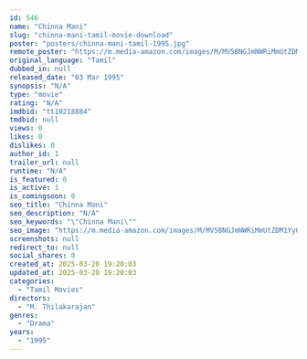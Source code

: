 ```yaml
---
id: 546
name: "Chinna Mani"
slug: "chinna-mani-tamil-movie-download"
poster: "posters/chinna-mani-tamil-1995.jpg"
remote_poster: "https://m.media-amazon.com/images/M/MV5BNGJmNWRiMmUtZDM1Yy00MmYwLTg4ZTUtNGJkODhmZWZlN2EzXkEyXkFqcGdeQXVyMjA4OTI5NDQ@._V1_SX300.jpg"
original_language: "Tamil"
dubbed_in: null
released_date: "03 Mar 1995"
synopsis: "N/A"
type: "movie"
rating: "N/A"
imdbid: "tt10218884"
tmdbid: null
views: 0
likes: 0
dislikes: 0
author_id: 1
trailer_url: null
runtime: "N/A"
is_featured: 0
is_active: 1
is_comingsoon: 0
seo_title: "Chinna Mani"
seo_description: "N/A"
seo_keywords: "\"Chinna Mani\""
seo_image: "https://m.media-amazon.com/images/M/MV5BNGJmNWRiMmUtZDM1Yy00MmYwLTg4ZTUtNGJkODhmZWZlN2EzXkEyXkFqcGdeQXVyMjA4OTI5NDQ@._V1_SX300.jpg"
screenshots: null
redirect_to: null
social_shares: 0
created_at: 2025-03-20 19:20:03
updated_at: 2025-03-20 19:20:03
categories:
  - "Tamil Movies"
directors:
  - "M. Thilakarajan"
genres:
  - "Drama"
years:
  - "1995"
---
```

